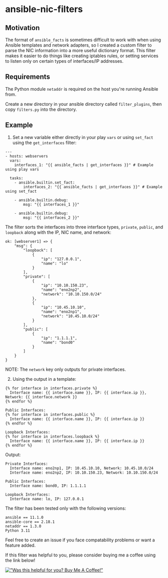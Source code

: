 # ansible-nic-filters
## Motivation
The format of `ansible_facts` is sometimes difficult to work with when using Ansible templates and network adapters, so I created a custom filter to parse the NIC information into a more useful dictionary format. 
This filter makes it easier to do things like creating iptables rules, or setting services to listen only on certain types of interfaces/IP addresses.

## Requirements
The Python module `netaddr` is required on the host you're running Ansible from.

Create a new directory in your ansible directory called `filter_plugins`, then copy `filters.py` into the directory.

## Example
1. Set a new variable either directly in your play `vars` or using `set_fact` using the `get_interfaces` filter:
```
---
- hosts: webservers
  vars:
    interfaces_1: "{{ ansible_facts | get_interfaces }}" # Example using play vars

  tasks:
    - ansible.builtin.set_fact:
        interfaces_2: "{{ ansible_facts | get_interfaces }}" # Example using set_fact
      
    - ansible.builtin.debug:
        msg: "{{ interfaces_1 }}"

    - ansible.builtin.debug:
        msg: "{{ interfaces_2 }}"
```
The filter sorts the interfaces into three interface types, `private`, `public`, and `loopback` along with the IP, NIC name, and network:
```
ok: [webserver1] => {
    "msg": {
        "loopback": [
            {
                "ip": "127.0.0.1",
                "name": "lo"
            }
        ],
        "private": [
            {
                "ip": "10.10.150.23",
                "name": "eno2np2",
                "network": "10.10.150.0/24"
            },
            {
                "ip": "10.45.10.10",
                "name": "eno2np1",
                "network": "10.45.10.0/24"
            }
        ],
        "public": [
            {
                "ip": "1.1.1.1",
                "name": "bond0"
            }
        ]
    }
}
```
NOTE: The `network` key only outputs for private interfaces.

2. Using the output in a template:
```Private Interfaces:
{% for interface in interfaces.private %}
  Interface name: {{ interface.name }}, IP: {{ interface.ip }}, Network: {{ interface.network }}
{% endfor %}

Public Interfaces:
{% for interface in interfaces.public %}
  Interface name: {{ interface.name }}, IP: {{ interface.ip }}
{% endfor %}

Loopback Interfaces:
{% for interface in interfaces.loopback %}
  Interface name: {{ interface.name }}, IP: {{ interface.ip }}
{% endfor %}
```
Output:
```
Private Interfaces:
  Interface name: eno2np1, IP: 10.45.10.10, Network: 10.45.10.0/24
  Interface name: eno2np2, IP: 10.10.150.23, Network: 10.10.150.0/24

Public Interfaces:
  Interface name: bond0, IP: 1.1.1.1

Loopback Interfaces:
  Interface name: lo, IP: 127.0.0.1
```

The filter has been tested only with the following versions:
```
ansible == 11.1.0
ansible-core == 2.18.1
netaddr == 1.3.0
Python 3.11
```

Feel free to create an issue if you face compatability problems or want a feature added.

If this filter was helpful to you, please consider buying me a coffee using the link below!

[!["Was this helpful for you? Buy Me A Coffee!"](https://www.buymeacoffee.com/assets/img/custom_images/orange_img.png)](https://www.buymeacoffee.com/cliimatta)
